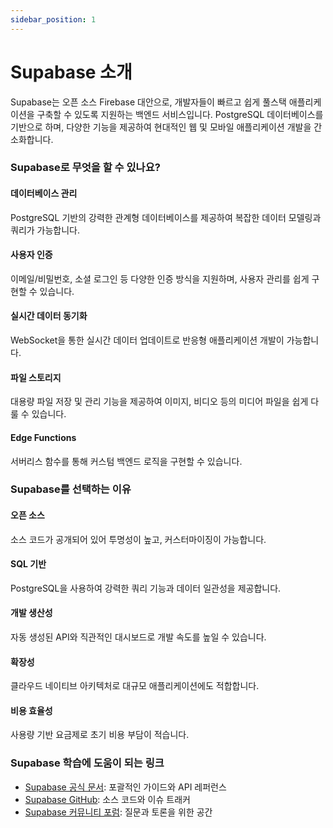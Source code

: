 ```yaml
---
sidebar_position: 1
---
```


# Supabase 소개

Supabase는 오픈 소스 Firebase 대안으로, 개발자들이 빠르고 쉽게 풀스택 애플리케이션을 구축할 수 있도록 지원하는 백엔드 서비스입니다. PostgreSQL 데이터베이스를 기반으로 하며, 다양한 기능을 제공하여 현대적인 웹 및 모바일 애플리케이션 개발을 간소화합니다.

### Supabase로 무엇을 할 수 있나요?

#### **데이터베이스 관리**

PostgreSQL 기반의 강력한 관계형 데이터베이스를 제공하여 복잡한 데이터 모델링과 쿼리가 가능합니다.

#### **사용자 인증**

이메일/비밀번호, 소셜 로그인 등 다양한 인증 방식을 지원하며, 사용자 관리를 쉽게 구현할 수 있습니다.

#### **실시간 데이터 동기화**

WebSocket을 통한 실시간 데이터 업데이트로 반응형 애플리케이션 개발이 가능합니다.

#### **파일 스토리지**

대용량 파일 저장 및 관리 기능을 제공하여 이미지, 비디오 등의 미디어 파일을 쉽게 다룰 수 있습니다.

#### **Edge Functions**

서버리스 함수를 통해 커스텀 백엔드 로직을 구현할 수 있습니다.

### Supabase를 선택하는 이유

#### **오픈 소스**

소스 코드가 공개되어 있어 투명성이 높고, 커스터마이징이 가능합니다.

#### **SQL 기반**

PostgreSQL을 사용하여 강력한 쿼리 기능과 데이터 일관성을 제공합니다.

#### **개발 생산성**

자동 생성된 API와 직관적인 대시보드로 개발 속도를 높일 수 있습니다.

#### **확장성**

클라우드 네이티브 아키텍처로 대규모 애플리케이션에도 적합합니다.

#### **비용 효율성**

사용량 기반 요금제로 초기 비용 부담이 적습니다.

### Supabase 학습에 도움이 되는 링크

- [Supabase 공식 문서](https://supabase.com/docs): 포괄적인 가이드와 API 레퍼런스
- [Supabase GitHub](https://github.com/supabase/supabase): 소스 코드와 이슈 트래커
- [Supabase 커뮤니티 포럼](https://github.com/supabase/supabase/discussions): 질문과 토론을 위한 공간
